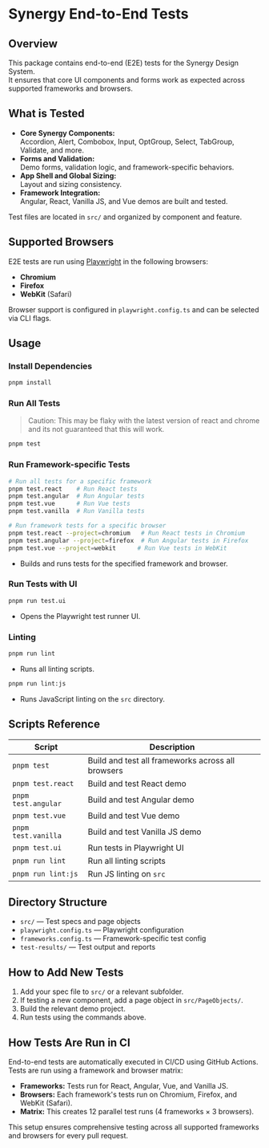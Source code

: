 # Synergy End-to-End Tests

## Overview

This package contains end-to-end (E2E) tests for the Synergy Design System.  
It ensures that core UI components and forms work as expected across supported frameworks and browsers.

## What is Tested

- **Core Synergy Components:**  
  Accordion, Alert, Combobox, Input, OptGroup, Select, TabGroup, Validate, and more.
- **Forms and Validation:**  
  Demo forms, validation logic, and framework-specific behaviors.
- **App Shell and Global Sizing:**  
  Layout and sizing consistency.
- **Framework Integration:**  
  Angular, React, Vanilla JS, and Vue demos are built and tested.

Test files are located in `src/` and organized by component and feature.

## Supported Browsers

E2E tests are run using [Playwright](https://playwright.dev/) in the following browsers:

- **Chromium**
- **Firefox**
- **WebKit** (Safari)

Browser support is configured in `playwright.config.ts` and can be selected via CLI flags.

## Usage

### Install Dependencies

```bash
pnpm install
```

### Run All Tests

> Caution: This may be flaky with the latest version of react and chrome and its not guaranteed that this will work.

```bash
pnpm test
```

### Run Framework-specific Tests

```bash
# Run all tests for a specific framework
pnpm test.react    # Run React tests
pnpm test.angular  # Run Angular tests
pnpm test.vue      # Run Vue tests
pnpm test.vanilla  # Run Vanilla tests

# Run framework tests for a specific browser
pnpm test.react --project=chromium   # Run React tests in Chromium
pnpm test.angular --project=firefox  # Run Angular tests in Firefox
pnpm test.vue --project=webkit      # Run Vue tests in WebKit
```

- Builds and runs tests for the specified framework and browser.

### Run Tests with UI

```bash
pnpm run test.ui
```

- Opens the Playwright test runner UI.

### Linting

```bash
pnpm run lint
```

- Runs all linting scripts.

```bash
pnpm run lint:js
```

- Runs JavaScript linting on the `src` directory.

## Scripts Reference

| Script              | Description                                       |
| ------------------- | ------------------------------------------------- |
| `pnpm test`         | Build and test all frameworks across all browsers |
| `pnpm test.react`   | Build and test React demo                         |
| `pnpm test.angular` | Build and test Angular demo                       |
| `pnpm test.vue`     | Build and test Vue demo                           |
| `pnpm test.vanilla` | Build and test Vanilla JS demo                    |
| `pnpm test.ui`      | Run tests in Playwright UI                        |
| `pnpm run lint`     | Run all linting scripts                           |
| `pnpm run lint:js`  | Run JS linting on `src`                           |

## Directory Structure

- `src/` — Test specs and page objects
- `playwright.config.ts` — Playwright configuration
- `frameworks.config.ts` — Framework-specific test config
- `test-results/` — Test output and reports

## How to Add New Tests

1. Add your spec file to `src/` or a relevant subfolder.
2. If testing a new component, add a page object in `src/PageObjects/`.
3. Build the relevant demo project.
4. Run tests using the commands above.

## How Tests Are Run in CI

End-to-end tests are automatically executed in CI/CD using GitHub Actions.
Tests are run using a framework and browser matrix:

- **Frameworks:** Tests run for React, Angular, Vue, and Vanilla JS.
- **Browsers:** Each framework's tests run on Chromium, Firefox, and WebKit (Safari).
- **Matrix:** This creates 12 parallel test runs (4 frameworks × 3 browsers).

This setup ensures comprehensive testing across all supported frameworks and browsers for every pull request.
